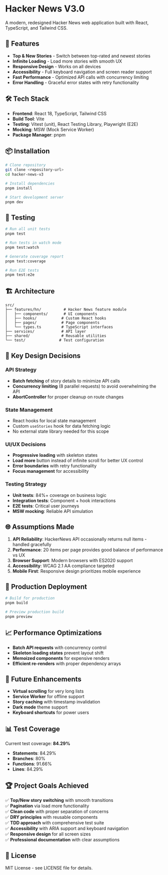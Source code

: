 # Hacker News V3.0

A modern, redesigned Hacker News web application built with React, TypeScript, and Tailwind CSS.

## 🚀 Features

- **Top & New Stories** - Switch between top-rated and newest stories
- **Infinite Loading** - Load more stories with smooth UX
- **Responsive Design** - Works on all devices
- **Accessibility** - Full keyboard navigation and screen reader support
- **Fast Performance** - Optimized API calls with concurrency limiting
- **Error Handling** - Graceful error states with retry functionality

## 🛠 Tech Stack

- **Frontend**: React 18, TypeScript, Tailwind CSS
- **Build Tool**: Vite
- **Testing**: Vitest (unit), React Testing Library, Playwright (E2E)
- **Mocking**: MSW (Mock Service Worker)
- **Package Manager**: pnpm

## 📦 Installation

```bash
# Clone repository
git clone <repository-url>
cd hacker-news-v3

# Install dependencies
pnpm install

# Start development server
pnpm dev
```

## 🧪 Testing

```bash
# Run all unit tests
pnpm test

# Run tests in watch mode
pnpm test:watch

# Generate coverage report
pnpm test:coverage

# Run E2E tests
pnpm test:e2e
```

## 🏗 Architecture

```
src/
├── features/hn/          # Hacker News feature module
│   ├── components/       # UI components
│   ├── hooks/           # Custom React hooks
│   ├── pages/           # Page components
│   └── types.ts         # TypeScript interfaces
├── services/            # API layer
├── shared/              # Reusable utilities
└── test/               # Test configuration
```

## 🔧 Key Design Decisions

### API Strategy
- **Batch fetching** of story details to minimize API calls
- **Concurrency limiting** (8 parallel requests) to avoid overwhelming the API
- **AbortController** for proper cleanup on route changes

### State Management
- React hooks for local state management
- Custom `useStories` hook for data fetching logic
- No external state library needed for this scope

### UI/UX Decisions
- **Progressive loading** with skeleton states
- **Load more** button instead of infinite scroll for better UX control
- **Error boundaries** with retry functionality
- **Focus management** for accessibility

### Testing Strategy
- **Unit tests**: 84%+ coverage on business logic
- **Integration tests**: Component + hook interactions
- **E2E tests**: Critical user journeys
- **MSW mocking**: Reliable API simulation

## 🌐 Assumptions Made

1. **API Reliability**: HackerNews API occasionally returns null items - handled gracefully
2. **Performance**: 20 items per page provides good balance of performance vs UX
3. **Browser Support**: Modern browsers with ES2020 support
4. **Accessibility**: WCAG 2.1 AA compliance targeted
5. **Mobile First**: Responsive design prioritizes mobile experience

## 🚀 Production Deployment

```bash
# Build for production
pnpm build

# Preview production build
pnpm preview
```

## 📈 Performance Optimizations

- **Batch API requests** with concurrency control
- **Skeleton loading states** prevent layout shift
- **Memoized components** for expensive renders
- **Efficient re-renders** with proper dependency arrays

## 🧭 Future Enhancements

- **Virtual scrolling** for very long lists
- **Service Worker** for offline support
- **Story caching** with timestamp invalidation
- **Dark mode** theme support
- **Keyboard shortcuts** for power users

## 📊 Test Coverage

Current test coverage: **84.29%**

- **Statements**: 84.29%
- **Branches**: 80%
- **Functions**: 91.66%
- **Lines**: 84.29%

## 🏆 Project Goals Achieved

✅ **Top/New story switching** with smooth transitions  
✅ **Pagination** via load more functionality  
✅ **Clean code** with proper separation of concerns  
✅ **DRY principles** with reusable components  
✅ **TDD approach** with comprehensive test suite  
✅ **Accessibility** with ARIA support and keyboard navigation  
✅ **Responsive design** for all screen sizes  
✅ **Professional documentation** with clear assumptions  

## 📄 License

MIT License - see LICENSE file for details.